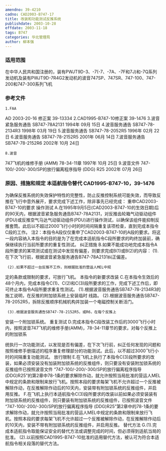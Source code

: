 ```yaml
---
amendno: 39-4210
cadno: CAD2003-B747-17
title: 改装和功能测试反推系统
publishdate: 2003-10-28
effdate: 2003-11-18
tags: B747
categories: 华北管理局
author: 柳本强
---
```


### 适用范围 
在中华人民共和国注册的，装有PWJT9D-3、-7(-7、-7A、-7F和7J)和-7Q系列发动机及装有PWJT9D-7R4G2发动机的波音747SP、747SR、747-100、747-200和747-300系列飞机

### 参考文件
    1.FAA 
AD 2003-20-16 修正案 39-13334
    2.CAD1995-B747-10修正案 39-1476
    3.波音紧急服务通告 SB747-78A2131  1994年 09月 15日
    4.波音服务通告 SB747-78-2134R3  1998年 03月 19日
    5.波音服务通告 SB747-78-2052R5  1996年 02月 22日
    6.波音服务通告 SB747-78-2152R5  2001年 06月 14日
    7.波音服务通告 SB747-78-2152R6  2002年 10月 24日

    8.波音 
747飞机的维修手册 (AMM) 78-34-11章  1997年 10月 25日
    9.波音文件 747-100/-200/-300/SP的放行偏离程序指导 (DDG) R25   2002年 07月 26日


### 原因、措施和规定 本适航指令替代 CAD1995-B747-10，39-1476 
  
为确保反推系统的失效保护特性的完整性，防止反推控制系统可能失效，而导致反推在飞行中意外展开，要求完成下述工作，除非事先已经完成： 
重申CAD2003-B747-10的要求 
    操作测试 
A.在1995年9月5日(CAD2003-B747-10的生效日期)后的90天内，根据波音紧急服务通告B747-78A2131，对反推齿轮箱气动驱动组件(PDU)或反推空气马达气动驱动组件(PDU)进行操作测试，以确保该组件能抑制反推套筒。此后以不超过2000飞行小时的时间间隔重复该项检查，直到完成本指令C段的工作。 
    注2：本指令A段仅仅重申了CAD2003-B747-10的A段的要求。将这一段内容纳入本指令的目的是为了在完成本适航指令C段所要求的昀终加装前，确保继续执行当前所要求的重复性测试。 
    纠正措施 
    B.如果不能成功地完成本指令A段所要求的某项测试或在测试中发现有偏差，则要求完成B(1)或B(2)的内容： 
     (1).在下次飞行前，根据波音紧急服务通告B747-78A2131纠正偏差。 

     (2).如果不超过一台反推不工作，则根据批准的营运人MEL中规
定的条款或限制的要求，可放行飞机。    本指令的新要求改装 
    C.在本指令生效后的48个月内，完成本指令C(1)、C(2)和C(3)段所要求的工作，完成下述工作后，即可终止本指令A段所要求重复性测试。 
     (1).根据波音服务通告SB747-78-2134R3的施工说明，在反推的附加锁系统上安装临时 线路。 
     (2).根据波音服务通告SB747-78-2052R5，拆除反推顺序机械机构并加装一个电磁控制关断活门。 

     (3).根据波音服务通告SB747-78-2152R5，或R6，在每个反推上
安装一个附加锁系统。     重复测试 
    D.完成本指令C段改装工作后的3000飞行小时内，按照波音747飞机的维修手册(AMM)，78-34-11章节的要求，对每个反推上的附加锁系
  
统执行一次功能测试，以发现是否有偏差，在下次飞行前，纠正任何发现的问题和按照维修手册描述的程序重复修理部分的功能测试。此后，以不超过3000飞行小时的间隔重复功能测试。 
    放行限制 
    E.在飞机上执行了本指令C(3)段所要求的改装，如果必须安装没有加装附加锁系统的反推组件，则只要没有安装附加锁系统的反推组件已按照波音文件 “747-100/-200/-300/SP的放行偏离程序指导 (DDG)R25”的第2章中78-1条的要求解除作动，就允许按照当局批准的营运人MEL中规定的条款和限制来放行飞机。按照本段的要求每架飞机不允许超过一个反推被解除作动，在反推解除作动后的10天内，安装带有附加锁系统的反推组件，并启用反推。 
F.在飞机上执行本适航指令C(3)段所要求的改装以前如果必须安装装有附加锁系统的反推组件，则只要装有附加锁系统的反推组件，已按照波音文件 “747-100/-200/-300/SP的放行偏离程序指导 (DDG)R25”第2章中的78-1条的要求解除作动，就允许按照当局批准的营运人MEL中规定的条款和限制来放行飞机。按照本段的要求每架飞机不允许超过一个反推被解除作动，在反推解除作动后的10天内，安装不带有附加锁系统的反推组件，并启用反推。 
    替代方法     G.(1).完成本适航指令取能保证安全的替代方法或调整完成的时间，但必须得到适航当局的批准。 
      (2).以前按照CAD1995-B747-10批准的适用替代方法，被认可为符合本适航指令相关段落的替代方法。

